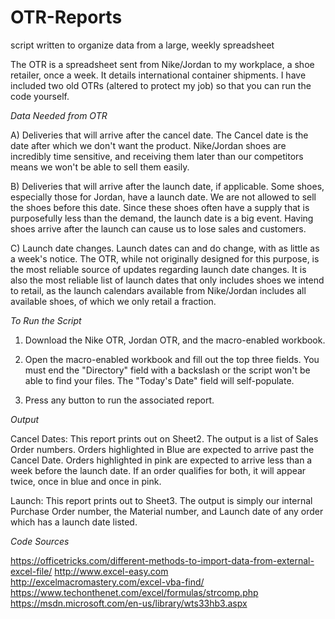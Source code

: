 # OTR-Reports
script written to organize data from a large, weekly spreadsheet

The OTR is a spreadsheet sent from Nike/Jordan to my workplace, a shoe retailer, once a week. 
It details international container shipments. I have included two old OTRs (altered to protect my job) 
so that you can run the code yourself.

*Data Needed from OTR*

A) Deliveries that will arrive after the cancel date. The Cancel date is the date after which we don't 
want the product. Nike/Jordan shoes are incredibly time sensitive, and receiving them later than our competitors 
means we won't be able to sell them easily.

B) Deliveries that will arrive after the launch date, if applicable. Some shoes, especially those for Jordan, 
have a launch date. We are not allowed to sell the shoes before this date. Since these shoes often have a supply
that is purposefully less than the demand, the launch date is a big event. Having shoes arrive after the launch 
can cause us to lose sales and customers.

C) Launch date changes. Launch dates can and do change, with as little as a week's notice. The OTR, while not 
originally designed for this purpose, is the most reliable source of updates regarding launch date changes. It 
is also the most reliable list of launch dates that only includes shoes we intend to retail, as the launch calendars
available from Nike/Jordan includes all available shoes, of which we only retail a fraction.

*To Run the Script*

1) Download the Nike OTR, Jordan OTR, and the macro-enabled workbook.

2) Open the macro-enabled workbook and fill out the top three fields. You must end the "Directory" field with a backslash
or the script won't be able to find your files. The "Today's Date" field will self-populate.

3) Press any button to run the associated report.

*Output*

Cancel Dates: This report prints out on Sheet2. The output is a list of Sales Order numbers. Orders highlighted in Blue 
are expected to arrive past the Cancel Date. Orders highlighted in pink are expected to arrive less than a week before 
the launch date. If an order qualifies for both, it will appear twice, once in blue and once in pink.

Launch: This report prints out to Sheet3. The output is simply our internal Purchase Order number, the Material number, 
and Launch date of any order which has a launch date listed.

*Code Sources*

https://officetricks.com/different-methods-to-import-data-from-external-excel-file/
http://www.excel-easy.com
http://excelmacromastery.com/excel-vba-find/
https://www.techonthenet.com/excel/formulas/strcomp.php
https://msdn.microsoft.com/en-us/library/wts33hb3.aspx
